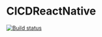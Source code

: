 # CICDReactNative

[![Build status](https://build.appcenter.ms/v0.1/apps/31aaa8c2-df16-44cc-8a74-0612093c33b9/branches/dev/badge)](https://appcenter.ms)
